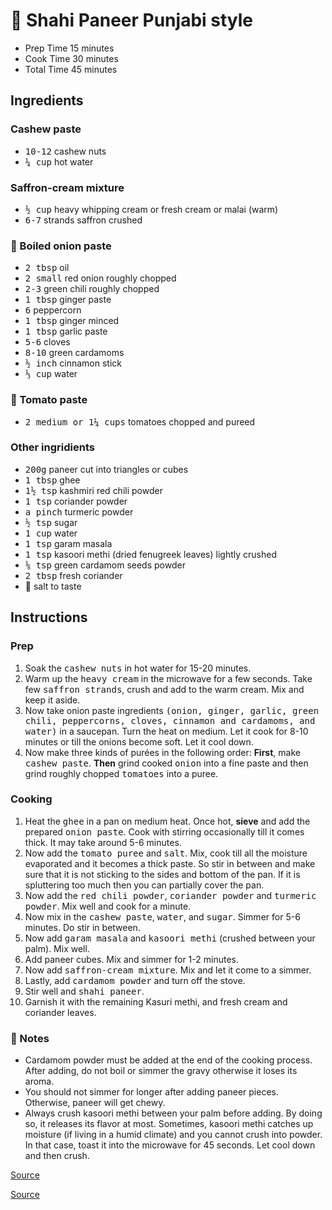 # 🍛 Shahi Paneer Punjabi style

* Prep Time 15 minutes
* Cook Time 30 minutes
* Total Time 45 minutes

## Ingredients

### Cashew paste

* <samp>10-12</samp> cashew nuts
* <samp>¼ cup</samp> hot water

### Saffron-cream mixture

* <samp>½ cup</samp> heavy whipping cream or fresh cream or malai (warm)
* <samp>6-7</samp> strands saffron crushed

### 🌰 Boiled onion paste

* <samp>2 tbsp</samp> oil
* <samp>2 small</samp> red onion roughly chopped
* <samp>2-3</samp> green chili roughly chopped
* <samp>1 tbsp</samp> ginger paste
* <samp>6</samp> peppercorn
* <samp>1 tbsp</samp> ginger minced
* <samp>1 tbsp</samp> garlic paste
* <samp>5-6</samp> cloves
* <samp>8-10</samp> green cardamoms
* <samp>½ inch</samp> cinnamon stick
* <samp>⅓ cup</samp> water

### 🍅 Tomato paste

* <samp>2 medium or 1¼ cups</samp> tomatoes chopped and pureed

### Other ingridients

* <samp>200g</samp> paneer cut into triangles or cubes
* <samp>1 tbsp</samp> ghee
* <samp>1½ tsp</samp> kashmiri red chili powder
* <samp>1 tsp</samp> coriander powder
* <samp>a pinch</samp> turmeric powder
* <samp>½ tsp</samp> sugar
* <samp>1 cup</samp> water
* <samp>1 tsp</samp> garam masala
* <samp>1 tsp</samp> kasoori methi (dried fenugreek leaves) lightly crushed
* <samp>⅛ tsp</samp> green cardamom seeds powder
* <samp>2 tbsp</samp> fresh coriander
* 🧂 salt to taste

## Instructions

### Prep

1. Soak the <samp>cashew nuts</samp> in hot water for 15-20 minutes.
1. Warm up the <samp>heavy cream</samp> in the microwave for a few seconds. Take few <samp>saffron strands</samp>, crush and add to the warm cream. Mix and keep it aside.
1. Now take onion paste ingredients <samp>(onion, ginger, garlic, green chili, peppercorns, cloves, cinnamon and cardamoms, and water)</samp> in a saucepan. Turn the heat on medium. Let it cook for 8-10 minutes or till the onions become soft. Let it cool down.
1. Now make three kinds of purées in the following order: **First**, make <samp>cashew paste</samp>. **Then** grind cooked <samp>onion</samp> into a fine paste and then grind roughly chopped <samp>tomatoes</samp> into a puree.

### Cooking

1. Heat the <samp>ghee</samp> in a pan on medium heat. Once hot, **sieve** and add the prepared <samp>onion paste</samp>. Cook with stirring occasionally till it comes thick. It may take around 5-6 minutes.
1. Now add the <samp>tomato puree</samp> and <samp>salt</samp>. Mix, cook till all the moisture evaporated and it becomes a thick paste. So stir in between and make sure that it is not sticking to the sides and bottom of the pan. If it is spluttering too much then you can partially cover the pan.
1. Now add the <samp>red chili powder</samp>, <samp>coriander powder</samp> and <samp>turmeric powder</samp>. Mix well and cook for a minute.
1. Now mix in the <samp>cashew paste</samp>, <samp>water</samp>, and <samp>sugar</samp>. Simmer for 5-6 minutes. Do stir in between.
1. Now add <samp>garam masala</samp> and <samp>kasoori methi</samp> (crushed between your palm). Mix well.
1. Add paneer cubes. Mix and simmer for 1-2 minutes.
1. Now add <samp>saffron-cream mixture</samp>. Mix and let it come to a simmer.
1. Lastly, add <samp>cardamom powder</samp> and turn off the stove.
1. Stir well and <samp>shahi paneer</samp>.
1. Garnish it with the remaining Kasuri methi, and fresh cream and coriander leaves.

### 📝 Notes

* Cardamom powder must be added at the end of the cooking process. After adding, do not boil or simmer the gravy otherwise it loses its aroma.
* You should not simmer for longer after adding paneer pieces. Otherwise, paneer will get chewy.
* Always crush kasoori methi between your palm before adding. By doing so, it releases its flavor at most. Sometimes, kasoori methi catches up moisture (if living in a humid climate) and you cannot crush into powder. In that case, toast it into the microwave for 45 seconds. Let cool down and then crush.

<a href="https://www.spiceupthecurry.com/shahi-paneer-recipe-restaurant-style/" target="_blank">Source</a>

<a href="https://harpalssokhi.com/recipe/shahi-paneer/" target="_blank">Source</a>
